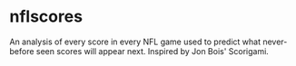 # nflscores
An analysis of every score in every NFL game used to predict what never-before seen scores will appear next. Inspired by Jon Bois' Scorigami.
